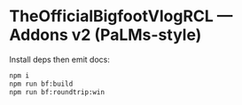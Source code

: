 # TheOfficialBigfootVlogRCL — Addons v2 (PaLMs-style)

Install deps then emit docs:
```bash
npm i
npm run bf:build
npm run bf:roundtrip:win
```
